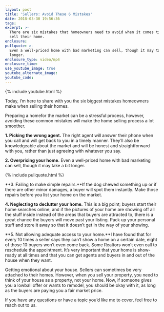 ```yaml
---
layout: post
title: 'Sellers: Avoid These 6 Mistakes'
date: 2018-03-30 19:56:36
tags:
excerpt: >-
  There are six mistakes that homeowners need to avoid when it comes time to
  sell their home.
enclosure:
pullquote: >-
  Even a well-priced home with bad marketing can sell, though it may take a bit
  longer.
enclosure_type: video/mp4
enclosure_time:
use_youtube_image: true
youtube_alternate_image:
youtube_code:
---
```


{% include youtube.html %}

Today, I’m here to share with you the six biggest mistakes homeowners make when selling their homes.

Preparing a homefor the market can be a stressful process, however, avoiding these common mistakes will make the home selling process a lot smoother.

**1. Picking the wrong agent.** The right agent will answer their phone when you call and will get back to you in a timely manner. They’ll also be knowledgeable about the market and will be honest and straightforward with you, rather than just agreeing with whatever you say.

**2. Overpricing your home.** Even a well-priced home with bad marketing can sell, though it may take a bit longer.

{% include pullquote.html %}

**3. Failing to make simple repairs.**If the dog chewed something up or if there are other minor damages, a buyer will spot them instantly. Make those repairs before you list your home on the market.

**4. Neglecting to declutter your home.** This is a big point; buyers start their home searches online, and if the pictures of your home are showing off all the stuff inside instead of the areas that buyers are attracted to, there is a great chance the buyers will move past your listing. Pack up your personal stuff and store it away so that it doesn’t get in the way of your showing.

**5. Not allowing adequate access to your home.**I have found that for every 10 times a seller says they can’t show a home on a certain date, eight of those 10 buyers won’t even come back. Some Realtors won’t even call to reschedule the appointment. It’s very important that your home is show-ready at all times and that you can get agents and buyers in and out of the house when they want.

Getting emotional about your house. Sellers can sometimes be very attached to their homes. However, when you sell your property, you need to think of your house as a property, not your home. Now, if someone gives you a lowball offer or wants to remodel, you should be okay with it, as long as the buyers are paying you a fair market price.

If you have any questions or have a topic you’d like me to cover, feel free to reach out to us.<br>&nbsp;